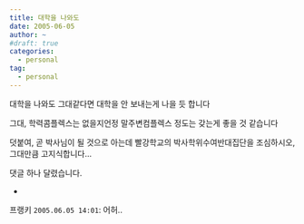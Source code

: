 ```yaml
---
title: 대학을 나와도
date: 2005-06-05
author: ~
#draft: true
categories:
  - personal
tag:
  - personal
---
```




대학을 나와도 그대같다면
대학을 안 보내는게 나을 듯 합니다

그대, 학력콤플렉스는 없을지언정
말주변컴플렉스 정도는 갖는게 좋을 것 같습니다

덧붙여, 곧 박사님이 될 것으로 아는데
빨강학교의 박사학위수여반대집단을 조심하시오, 
그대만큼 고지식합니다...


 댓글 하나 달렸습니다.

- 
 프랭키 `2005.06.05 14:01`: 
어허..




